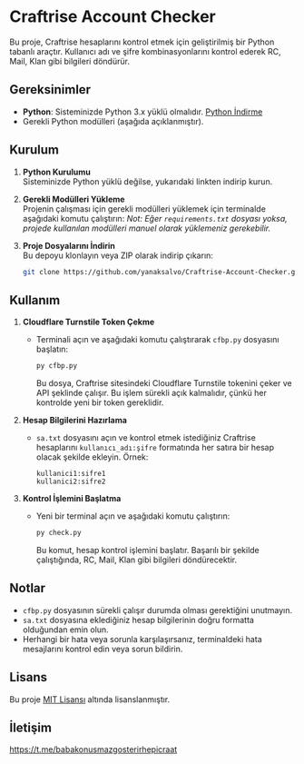 # Craftrise Account Checker

Bu proje, Craftrise hesaplarını kontrol etmek için geliştirilmiş bir Python tabanlı araçtır. Kullanıcı adı ve şifre kombinasyonlarını kontrol ederek RC, Mail, Klan gibi bilgileri döndürür.

## Gereksinimler

- **Python**: Sisteminizde Python 3.x yüklü olmalıdır. [Python İndirme](https://www.python.org/downloads/)
- Gerekli Python modülleri (aşağıda açıklanmıştır).

## Kurulum

1. **Python Kurulumu**  
   Sisteminizde Python yüklü değilse, yukarıdaki linkten indirip kurun.

2. **Gerekli Modülleri Yükleme**  
   Projenin çalışması için gerekli modülleri yüklemek için terminalde aşağıdaki komutu çalıştırın:
   *Not: Eğer `requirements.txt` dosyası yoksa, projede kullanılan modülleri manuel olarak yüklemeniz gerekebilir.*

3. **Proje Dosyalarını İndirin**  
   Bu depoyu klonlayın veya ZIP olarak indirip çıkarın:
   ```bash
   git clone https://github.com/yanaksalvo/Craftrise-Account-Checker.git
   ```

## Kullanım

1. **Cloudflare Turnstile Token Çekme**  
   - Terminali açın ve aşağıdaki komutu çalıştırarak `cfbp.py` dosyasını başlatın:
     ```bash
     py cfbp.py
     ```
     Bu dosya, Craftrise sitesindeki Cloudflare Turnstile tokenini çeker ve API şeklinde çalışır. Bu işlem sürekli açık kalmalıdır, çünkü her kontrolde yeni bir token gereklidir.

2. **Hesap Bilgilerini Hazırlama**  
   - `sa.txt` dosyasını açın ve kontrol etmek istediğiniz Craftrise hesaplarını `kullanıcı_adı:şifre` formatında her satıra bir hesap olacak şekilde ekleyin. Örnek:
     ```
     kullanici1:sifre1
     kullanici2:sifre2
     ```

3. **Kontrol İşlemini Başlatma**  
   - Yeni bir terminal açın ve aşağıdaki komutu çalıştırın:
     ```bash
     py check.py
     ```
     Bu komut, hesap kontrol işlemini başlatır. Başarılı bir şekilde çalıştığında, RC, Mail, Klan gibi bilgileri döndürecektir.

## Notlar

- `cfbp.py` dosyasının sürekli çalışır durumda olması gerektiğini unutmayın.
- `sa.txt` dosyasına eklediğiniz hesap bilgilerinin doğru formatta olduğundan emin olun.
- Herhangi bir hata veya sorunla karşılaşırsanız, terminaldeki hata mesajlarını kontrol edin veya sorun bildirin.



## Lisans

Bu proje [MIT Lisansı](LICENSE) altında lisanslanmıştır.

## İletişim

https://t.me/babakonusmazgosterirhepicraat
